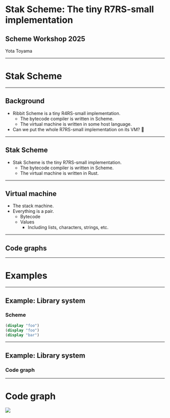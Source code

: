 # Stak Scheme: The tiny R7RS-small implementation

## Scheme Workshop 2025

Yota Toyama

---

# Stak Scheme

---

## Background

- Ribbit Scheme is a tiny R4RS-small implementation.
  - The bytecode compiler is written in Scheme.
  - The virtual machine is written in some host language.
- Can we put the whole R7RS-small implementation on its VM? 🤔

---

## Stak Scheme

- Stak Scheme is the tiny R7RS-small implementation.
  - The bytecode compiler is written in Scheme.
  - The virtual machine is written in Rust.

---

## Virtual machine

- The stack machine.
- Everything is a pair.
  - Bytecode
  - Values
    - Including lists, characters, strings, etc.

---

## Code graphs

---

# Examples

---

## Example: Library system

### Scheme

```scheme
(display "foo")
(display "foo")
(display "bar")
```

---

## Example: Library system

### Code graph

---

# Code graph

![](./fibonacci.svg)
